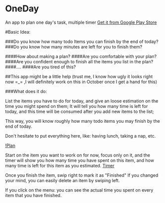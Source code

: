 # OneDay
An app to plan one day's task, multiple timer
[Get it from Google Play Store](https://play.google.com/store/apps/details?id=edu.cmu.cs.oneday)

#Basic Idea:

###Do you know how many todo Items you can finish by the end of today?
###Do you know how many minutes are left for you to finish them?

####How about making a plan? 
####Are you comfortable with your plan?
####Are you confident enough to finish all the items you list in the plan?
####....
####Are you tired of this?


##This app might be a little help 
(trust me, I know how ugly it looks right now =_= ,I will definitely work on this in October once I get a hand for this)

###What does it do:

List the items you have to do for today, and give an loose estimation on the time you might spend on them;
It will tell you how many time is left for today, and this time will be consumed after you add new items to the list;

This way, you will know roughly how many todo items you may finish by the end of today.

Don't hesitate to put everything here, like: having lunch, taking a nap, etc.

[!Plan](https://lh3.googleusercontent.com/vSMc9ZOdMOodCHthZyjZi_M4KcnKmTaKrAT_ZXPjAWGvrQifCYYUJYe9FUCnorUgch4=h900-rw)

Start on the item you want to work on for now, focus only on it, and the timer will show you how many time you have spent on this item, and how many time is left for this item as you estimated.
[Timer](https://lh3.googleusercontent.com/syFfCQqV4e2FVvq2Zm7QacyZkpkxt7BAm2hN7nH9hDXvU9POpC8-WaVL8P-e_tSraKQ=h900-rw)

Once you finish the item, swip right to mark it as "Finished"
If you changed your mind, you can easily delete an item by swiping left.

If you click on the menu: you can see the actual time you spent on every item that you have finished.



